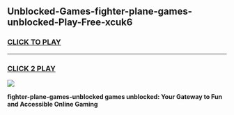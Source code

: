 
## Unblocked-Games-fighter-plane-games-unblocked-Play-Free-xcuk6
<h3>
<a href="https://premium76.site?title=fighter-plane-games-unblocked&ref=23A">CLICK TO PLAY</a></h3>
<hr>

<h3>
<a href="https://premium76.site?title=fighter-plane-games-unblocked&ref=23A">CLICK 2 PLAY</a>
  
</h3>

<a href="https://premium76.site?title=fighter-plane-games-unblocked&ref=23A"><img src="https://clearcache.store/games.png"></a>


**fighter-plane-games-unblocked games unblocked: Your Gateway to Fun and Accessible Online Gaming**
